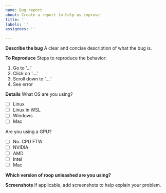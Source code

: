 ```yaml
---
name: Bug report
about: Create a report to help us improve
title: ''
labels: ''
assignees: ''

---
```


**Describe the bug**
A clear and concise description of what the bug is.

**To Reproduce**
Steps to reproduce the behavior:
1. Go to '...'
2. Click on '....'
3. Scroll down to '....'
4. See error

**Details**
What OS are you using?
- [ ] Linux
- [ ] Linux in WSL
- [ ] Windows 
- [ ] Mac

Are you using a GPU?
- [ ] No. CPU FTW
- [ ] NVIDIA
- [ ] AMD
- [ ] Intel
- [ ] Mac

**Which version of roop unleashed are you using?**

**Screenshots**
If applicable, add screenshots to help explain your problem.
